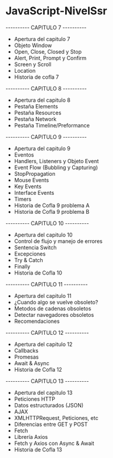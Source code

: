 # JavaScript-NivelSsr

---------- CAPITULO 7 ----------

- Apertura del capitulo 7
- Objeto Window
- Open, Close, Closed y Stop
- Alert, Print, Prompt y Confirm
- Screen y Scroll
- Location
- Historia de cofla 7

---------- CAPITULO 8 ----------

- Apertura del capitulo 8
- Pestaña Elements
- Pestaña Resources
- Pestaña Network
- Pestaña Timeline/Preformance

---------- CAPITULO 9 ----------

- Apertura del capitulo 9
- Eventos
- Handlers, Listeners y Objeto Event
- Event Flow (Bubbling y Capturing)
- StopPropagation
- Mouse Events
- Key Events
- Interface Events
- Timers 
- Historia de Cofla 9 problema A
- Historia de Cofla 9 problema B

---------- CAPITULO 10 ----------

- Apertura del capitulo 10
- Control de flujo y manejo de errores
- Sentencia Switch
- Excepciones 
- Try & Catch
- Finally
- Historia de Cofla 10

---------- CAPITULO 11 ----------

- Apertura del capitulo 11
- ¿Cuando algo se vuelve obsoleto?
- Metodos de cadenas obsoletos
- Detectar navegadores obsoletos
- Recomendaciones

---------- CAPITULO 12 ----------

- Apertura del capitulo 12
- Callbacks
- Promesas
- Await & Async
- Historia de Cofla 12

---------- CAPITULO 13 ----------

- Apertura del capitulo 13
- Peticiones HTTP
- Datos estructurados (JSON)
- AJAX
- XMLHTTPRequest, Peticiones, etc
- Diferencias entre GET y POST
- Fetch
- Librería Axios
- Fetch y Axios con Async & Await
- Historia de Cofla 13